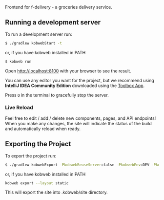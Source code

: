 Frontend for f-delivery - a groceries delivery service.

## Running a development server

To run a development server run:

```bash
$ ./gradlew kobwebStart -t
```
or, if you have kobweb installed in PATH

```bash
$ kobweb run
```
Open [http://localhost:8100](http://localhost:8100) with your browser to see the result.

You can use any editor you want for the project, but we recommend using **IntelliJ IDEA Community Edition** downloaded
using the [Toolbox App](https://www.jetbrains.com/toolbox-app/).

Press `Q` in the terminal to gracefully stop the server.

### Live Reload

Feel free to edit / add / delete new components, pages, and API endpoints! When you make any changes, the site will
indicate the status of the build and automatically reload when ready.

## Exporting the Project

To export the project run:

```bash
$ ./gradlew kobwebExport -PkobwebReuseServer=false -PkobwebEnv=DEV -PkobwebRunLayout=KOBWEB -PkobwebBuildTarget=RELEASE -PkobwebExportLayout=STATIC
```

or, if you have kobweb installed in PATH

```bash
kobweb export --layout static
```

This will export the site into .kobweb/site directory.